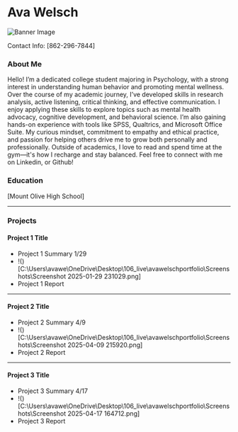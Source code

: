 # Ava Welsch
![Banner Image](Screenshots\Wallpaper.jpg)

Contact Info: [862-296-7844]
### About Me 
Hello! I’m a dedicated college student majoring in Psychology, with a strong interest in understanding human behavior and promoting mental wellness.
Over the course of my academic journey, I’ve developed skills in research analysis, active listening, critical thinking, and effective communication. I enjoy applying these skills to explore topics such as mental health advocacy, cognitive development, and behavioral science. I’m also gaining hands-on experience with tools like SPSS, Qualtrics, and Microsoft Office Suite.
My curious mindset, commitment to empathy and ethical practice, and passion for helping others drive me to grow both personally and professionally.
Outside of academics, I love to read and spend time at the gym—it's how I recharge and stay balanced.
Feel free to connect with me on Linkedin, or Github!


### Education 
[Mount Olive High School]
***
### Projects

#### Project 1 Title
 - Project 1 Summary 1/29
 - !()[C:\Users\avawe\OneDrive\Desktop\106_live\avawelschportfolio\Screenshots\Screenshot 2025-01-29 231029.png]
 - Project 1 Report
***
#### Project 2 Title
 - Project 2 Summary 4/9
 - !()[C:\Users\avawe\OneDrive\Desktop\106_live\avawelschportfolio\Screenshots\Screenshot 2025-04-09 215920.png]
 - Project 2 Report
***
#### Project 3 Title
 - Project 3 Summary 4/17
 - !()[C:\Users\avawe\OneDrive\Desktop\106_live\avawelschportfolio\Screenshots\Screenshot 2025-04-17 164712.png]
 - Project 3 Report

